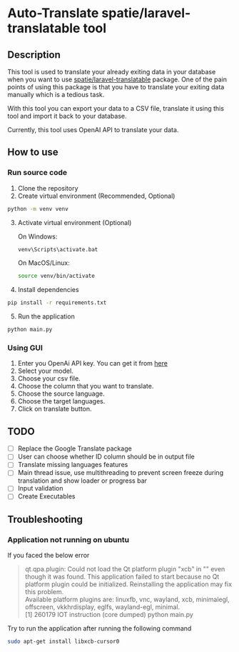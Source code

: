 # Auto-Translate spatie/laravel-translatable tool

## Description
This tool is used to translate your already exiting data in your database when you want to use [spatie/laravel-translatable](https://github.com/spatie/laravel-translatable) package.
One of the pain points of using this package is that you have to translate your exiting data manually which is a tedious task.

With this tool you can export your data to a CSV file, translate it using this tool and import it back to your database.

Currently, this tool uses OpenAI API to translate your data.

## How to use

### Run source code
1. Clone the repository
2. Create virtual environment (Recommended, Optional)
```bash
python -m venv venv
```

3. Activate virtual environment (Optional)

    On Windows:
    ```bash
    venv\Scripts\activate.bat
    ```
    On MacOS/Linux:
    ```bash
    source venv/bin/activate
    ```
4. Install dependencies
```bash
pip install -r requirements.txt
```
5. Run the application
```bash
python main.py
```

### Using GUI
1. Enter you OpenAi API key. You can get it from [here](https://platform.openai.com/docs/quickstart/account-setup)
2. Select your model.
3. Choose your csv file.
4. Choose the column that you want to translate.
5. Choose the source language.
6. Choose the target languages.
7. Click on translate button.

## TODO
- [ ] Replace the Google Translate package
- [ ] User can choose whether ID column should be in output file
- [ ] Translate missing languages features
- [ ] Main thread issue, use multithreading to prevent screen freeze during translation and show loader or progress bar
- [ ] Input validation
- [ ] Create Executables

## Troubleshooting
### Application not running on ubuntu
If you faced the below error
> qt.qpa.plugin: Could not load the Qt platform plugin "xcb" in "" even though it was found.
This application failed to start because no Qt platform plugin could be initialized. Reinstalling the application may fix this problem.  
> Available platform plugins are: linuxfb, vnc, wayland, xcb, minimalegl, offscreen, vkkhrdisplay, eglfs, wayland-egl, minimal.  
> [1]    260179 IOT instruction (core dumped)  python main.py


Try to run the application after running the following command
```bash
sudo apt-get install libxcb-cursor0
```